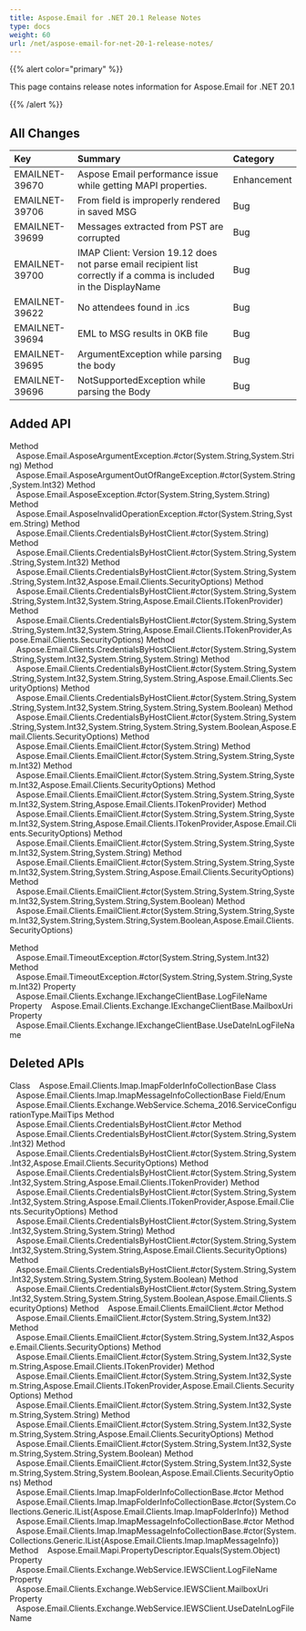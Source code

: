 ```yaml
---
title: Aspose.Email for .NET 20.1 Release Notes
type: docs
weight: 60
url: /net/aspose-email-for-net-20-1-release-notes/
---
```


{{% alert color="primary" %}} 

This page contains release notes information for Aspose.Email for .NET 20.1

{{% /alert %}} 
## **All Changes**

|**Key**|**Summary**|**Category**|
| :- | :- | :- |
|EMAILNET-39670|Aspose Email performance issue while getting MAPI properties.|Enhancement|
|EMAILNET-39706|From field is improperly rendered in saved MSG|Bug|
|EMAILNET-39699|Messages extracted from PST are corrupted|Bug|
|EMAILNET-39700|IMAP Client: Version 19.12 does not parse email recipient list correctly if a comma is included in the DisplayName |Bug|
|EMAILNET-39622|No attendees found in .ics|Bug|
|EMAILNET-39694|EML to MSG results in 0KB file|Bug|
|EMAILNET-39695|ArgumentException while parsing the body|Bug|
|EMAILNET-39696|NotSupportedException while parsing the Body|Bug|

## **Added API**
Method    Aspose.Email.AsposeArgumentException.#ctor(System.String,System.String)
Method    Aspose.Email.AsposeArgumentOutOfRangeException.#ctor(System.String,System.Int32)
Method    Aspose.Email.AsposeException.#ctor(System.String,System.String)
Method    Aspose.Email.AsposeInvalidOperationException.#ctor(System.String,System.String)
Method    Aspose.Email.Clients.CredentialsByHostClient.#ctor(System.String)
Method    Aspose.Email.Clients.CredentialsByHostClient.#ctor(System.String,System.String,System.Int32)
Method    Aspose.Email.Clients.CredentialsByHostClient.#ctor(System.String,System.String,System.Int32,Aspose.Email.Clients.SecurityOptions)
Method    Aspose.Email.Clients.CredentialsByHostClient.#ctor(System.String,System.String,System.Int32,System.String,Aspose.Email.Clients.ITokenProvider)
Method    Aspose.Email.Clients.CredentialsByHostClient.#ctor(System.String,System.String,System.Int32,System.String,Aspose.Email.Clients.ITokenProvider,Aspose.Email.Clients.SecurityOptions)
Method    Aspose.Email.Clients.CredentialsByHostClient.#ctor(System.String,System.String,System.Int32,System.String,System.String)
Method    Aspose.Email.Clients.CredentialsByHostClient.#ctor(System.String,System.String,System.Int32,System.String,System.String,Aspose.Email.Clients.SecurityOptions)
Method    Aspose.Email.Clients.CredentialsByHostClient.#ctor(System.String,System.String,System.Int32,System.String,System.String,System.Boolean)
Method    Aspose.Email.Clients.CredentialsByHostClient.#ctor(System.String,System.String,System.Int32,System.String,System.String,System.Boolean,Aspose.Email.Clients.SecurityOptions)
Method    Aspose.Email.Clients.EmailClient.#ctor(System.String)
Method    Aspose.Email.Clients.EmailClient.#ctor(System.String,System.String,System.Int32)
Method    Aspose.Email.Clients.EmailClient.#ctor(System.String,System.String,System.Int32,Aspose.Email.Clients.SecurityOptions)
Method    Aspose.Email.Clients.EmailClient.#ctor(System.String,System.String,System.Int32,System.String,Aspose.Email.Clients.ITokenProvider)
Method    Aspose.Email.Clients.EmailClient.#ctor(System.String,System.String,System.Int32,System.String,Aspose.Email.Clients.ITokenProvider,Aspose.Email.Clients.SecurityOptions)
Method    Aspose.Email.Clients.EmailClient.#ctor(System.String,System.String,System.Int32,System.String,System.String)
Method    Aspose.Email.Clients.EmailClient.#ctor(System.String,System.String,System.Int32,System.String,System.String,Aspose.Email.Clients.SecurityOptions)
Method    Aspose.Email.Clients.EmailClient.#ctor(System.String,System.String,System.Int32,System.String,System.String,System.Boolean)
Method    Aspose.Email.Clients.EmailClient.#ctor(System.String,System.String,System.Int32,System.String,System.String,System.Boolean,Aspose.Email.Clients.SecurityOptions)

Method    Aspose.Email.TimeoutException.#ctor(System.String,System.Int32)
Method    Aspose.Email.TimeoutException.#ctor(System.String,System.String,System.Int32)
Property    Aspose.Email.Clients.Exchange.IExchangeClientBase.LogFileName
Property    Aspose.Email.Clients.Exchange.IExchangeClientBase.MailboxUri
Property    Aspose.Email.Clients.Exchange.IExchangeClientBase.UseDateInLogFileName
## **Deleted APIs**
Class    Aspose.Email.Clients.Imap.ImapFolderInfoCollectionBase
Class    Aspose.Email.Clients.Imap.ImapMessageInfoCollectionBase
Field/Enum    Aspose.Email.Clients.Exchange.WebService.Schema_2016.ServiceConfigurationType.MailTips
Method    Aspose.Email.Clients.CredentialsByHostClient.#ctor
Method    Aspose.Email.Clients.CredentialsByHostClient.#ctor(System.String,System.Int32)
Method    Aspose.Email.Clients.CredentialsByHostClient.#ctor(System.String,System.Int32,Aspose.Email.Clients.SecurityOptions)
Method    Aspose.Email.Clients.CredentialsByHostClient.#ctor(System.String,System.Int32,System.String,Aspose.Email.Clients.ITokenProvider)
Method    Aspose.Email.Clients.CredentialsByHostClient.#ctor(System.String,System.Int32,System.String,Aspose.Email.Clients.ITokenProvider,Aspose.Email.Clients.SecurityOptions)
Method    Aspose.Email.Clients.CredentialsByHostClient.#ctor(System.String,System.Int32,System.String,System.String)
Method    Aspose.Email.Clients.CredentialsByHostClient.#ctor(System.String,System.Int32,System.String,System.String,Aspose.Email.Clients.SecurityOptions)
Method    Aspose.Email.Clients.CredentialsByHostClient.#ctor(System.String,System.Int32,System.String,System.String,System.Boolean)
Method    Aspose.Email.Clients.CredentialsByHostClient.#ctor(System.String,System.Int32,System.String,System.String,System.Boolean,Aspose.Email.Clients.SecurityOptions)
Method    Aspose.Email.Clients.EmailClient.#ctor
Method    Aspose.Email.Clients.EmailClient.#ctor(System.String,System.Int32)
Method    Aspose.Email.Clients.EmailClient.#ctor(System.String,System.Int32,Aspose.Email.Clients.SecurityOptions)
Method    Aspose.Email.Clients.EmailClient.#ctor(System.String,System.Int32,System.String,Aspose.Email.Clients.ITokenProvider)
Method    Aspose.Email.Clients.EmailClient.#ctor(System.String,System.Int32,System.String,Aspose.Email.Clients.ITokenProvider,Aspose.Email.Clients.SecurityOptions)
Method    Aspose.Email.Clients.EmailClient.#ctor(System.String,System.Int32,System.String,System.String)
Method    Aspose.Email.Clients.EmailClient.#ctor(System.String,System.Int32,System.String,System.String,Aspose.Email.Clients.SecurityOptions)
Method    Aspose.Email.Clients.EmailClient.#ctor(System.String,System.Int32,System.String,System.String,System.Boolean)
Method    Aspose.Email.Clients.EmailClient.#ctor(System.String,System.Int32,System.String,System.String,System.Boolean,Aspose.Email.Clients.SecurityOptions)
Method    Aspose.Email.Clients.Imap.ImapFolderInfoCollectionBase.#ctor
Method    Aspose.Email.Clients.Imap.ImapFolderInfoCollectionBase.#ctor(System.Collections.Generic.IList{Aspose.Email.Clients.Imap.ImapFolderInfo})
Method    Aspose.Email.Clients.Imap.ImapMessageInfoCollectionBase.#ctor
Method    Aspose.Email.Clients.Imap.ImapMessageInfoCollectionBase.#ctor(System.Collections.Generic.IList{Aspose.Email.Clients.Imap.ImapMessageInfo})
Method    Aspose.Email.Mapi.PropertyDescriptor.Equals(System.Object)
Property    Aspose.Email.Clients.Exchange.WebService.IEWSClient.LogFileName
Property    Aspose.Email.Clients.Exchange.WebService.IEWSClient.MailboxUri
Property    Aspose.Email.Clients.Exchange.WebService.IEWSClient.UseDateInLogFileName
